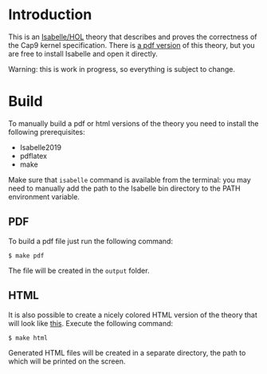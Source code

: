 # Introduction

This is an [Isabelle/HOL](https://isabelle.in.tum.de) theory that describes and proves the correctness of the Cap9 kernel specification. There is [a pdf version](Cap9IsabelleSpec.pdf) of this theory, but you are free to install Isabelle and open it directly.

Warning: this is work in progress, so everything is subject to change.

# Build

To manually build a pdf or html versions of the theory you need to install the following prerequisites:

* Isabelle2019
* pdflatex
* make

Make sure that `isabelle` command is available from the terminal: you may need to manually add the path to the Isabelle bin directory to the PATH environment variable.

## PDF

To build a pdf file just run the following command:

```console
$ make pdf
```

The file will be created in the `output` folder.

## HTML

It is also possible to create a nicely colored HTML version of the theory that will look like [this](https://isabelle.in.tum.de/dist/library/HOL/HOL-Word/Word.html).
Execute the following command:

```console
$ make html
```

Generated HTML files will be created in a separate directory, the path to which will be printed on the screen.
